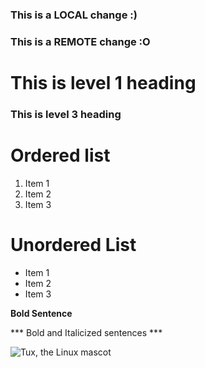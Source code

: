 ### This is a LOCAL change :)
### This is a REMOTE change :O

# This is level 1 heading
### This is level 3 heading

# Ordered list
1. Item 1
2. Item 2
3. Item 3

# Unordered List

- Item 1
- Item 2
- Item 3

**Bold Sentence**

*** Bold and Italicized sentences ***

![Tux, the Linux mascot](/assets/images/tux.png)
